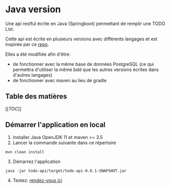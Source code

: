 # Java version

Une api restful écrite en Java (Springboot) permettant de remplir une TODO List.

Cette api est écrite en plusieurs versions avec différents langages et est inspirée par ce [repo](https://github.com/paulodhiambo/flaskcrudapi).

Elles a été modifiée afin d'être:
* de fonctionner avec la même base de données PostgreSQL (ce qui permettra d'utiliser la même bdd que les autres versions écrites dans d'autres langages)
* de fonctionner avec maven au lieu de gradle

## Table des matières

[[_TOC_]]
## Démarrer l'application en local

1. Installer Java OpenJDK 11 et maven >= 3.5
2. Lancer la commande suivante dans ce répertoire

```shell
mvn clean install
```

3. Démarrez l'application

```shell
java -jar todo-api/target/todo-api-0.0.1-SNAPSHOT.jar
```

4. Testez: [rendez-vous ici](../README.md)
